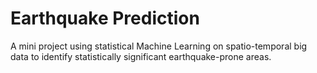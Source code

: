 # Earthquake Prediction

A mini project using statistical Machine Learning on spatio-temporal big data to identify statistically significant earthquake-prone areas.
